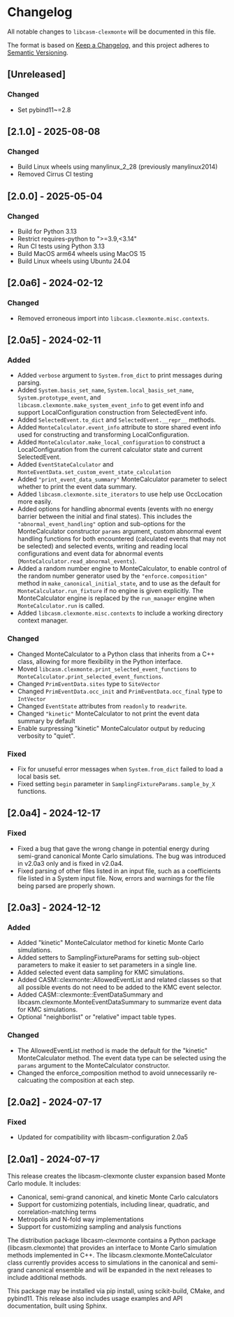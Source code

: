 # Changelog

All notable changes to `libcasm-clexmonte` will be documented in this file.

The format is based on [Keep a Changelog](https://keepachangelog.com/en/1.1.0/),
and this project adheres to [Semantic Versioning](https://semver.org/spec/v2.0.0.html).

## [Unreleased]

### Changed

- Set pybind11~=2.8


## [2.1.0] - 2025-08-08

### Changed

- Build Linux wheels using manylinux_2_28 (previously manylinux2014)
- Removed Cirrus CI testing


## [2.0.0] - 2025-05-04

### Changed

- Build for Python 3.13
- Restrict requires-python to ">=3.9,<3.14"
- Run CI tests using Python 3.13
- Build MacOS arm64 wheels using MacOS 15
- Build Linux wheels using Ubuntu 24.04


## [2.0a6] - 2024-02-12

### Changed

- Removed erroneous import into `libcasm.clexmonte.misc.contexts`.


## [2.0a5] - 2024-02-11

### Added

- Added `verbose` argument to `System.from_dict` to print messages during parsing.
- Added `System.basis_set_name`, `System.local_basis_set_name`, `System.prototype_event`, and `libcasm.clexmonte.make_system_event_info` to get event info and support LocalConfiguration construction from SelectedEvent info.
- Added `SelectedEvent.to_dict` and `SelectedEvent.__repr__` methods.
- Added `MonteCalculator.event_info` attribute to store shared event info used for constructing and transforming LocalConfiguration.
- Added `MonteCalculator.make_local_configuration` to construct a LocalConfiguration from the current calculator state and current SelectedEvent.
- Added `EventStateCalculator` and `MonteEventData.set_custom_event_state_calculation`
- Added `"print_event_data_summary"` MonteCalculator parameter to select whether to print the event data summary.
- Added `libcasm.clexmonte.site_iterators` to use help use OccLocation more easily.
- Added options for handling abnormal events (events with no energy barrier between the initial and final states). This includes the `"abnormal_event_handling"` option and sub-options for the MonteCalculator constructor `params` argument, custom abnormal event handling functions for both encountered (calculated events that may not be selected) and selected events, writing and reading local configurations and event data for abnormal events (`MonteCalculator.read_abnormal_events`).
- Added a random number engine to MonteCalculator, to enable control of the random number generator used by the `"enforce.composition"` method in `make_canonical_initial_state`, and to use as the default for `MonteCalculator.run_fixture` if no engine is given explicitly. The MonteCalculator engine is replaced by the `run_manager` engine when `MonteCalculator.run` is called. 
- Added `libcasm.clexmonte.misc.contexts` to include a working directory context manager.
 
### Changed

- Changed MonteCalculator to a Python class that inherits from a C++ class, allowing for more flexibility in the Python interface.
- Moved `libcasm.clexmonte.print_selected_event_functions` to `MonteCalculator.print_selected_event_functions`.
- Changed `PrimEventData.sites` type to `SiteVector`
- Changed `PrimEventData.occ_init` and `PrimEventData.occ_final` type to `IntVector`
- Changed `EventState` attributes from `readonly` to `readwrite`.
- Changed `"kinetic"` MonteCalculator to not print the event data summary by default
- Enable surpressing "kinetic" MonteCalculator output by reducing verbosity to "quiet".

### Fixed

- Fix for unuseful error messages when `System.from_dict` failed to load a local basis set.
- Fixed setting `begin` parameter in `SamplingFixtureParams.sample_by_X` functions.


## [2.0a4] - 2024-12-17

### Fixed

- Fixed a bug that gave the wrong change in potential energy during semi-grand canonical Monte Carlo simulations. The bug was introduced in v2.0a3 only and is fixed in v2.0a4.
- Fixed parsing of other files listed in an input file, such as a coefficients file listed in a System input file. Now, errors and warnings for the file being parsed are properly shown.


## [2.0a3] - 2024-12-12

### Added

- Added "kinetic" MonteCalculator method for kinetic Monte Carlo simulations.
- Added setters to SamplingFixtureParams for setting sub-object parameters to make it easier to set parameters in a single line.
- Added selected event data sampling for KMC simulations.
- Added CASM::clexmonte::AllowedEventList and related classes so that all possible events do not need to be added to the KMC event selector. 
- Added CASM::clexmonte::EventDataSummary and libcasm.clexmonte.MonteEventDataSummary to summarize event data for KMC simulations.
- Optional "neighborlist" or "relative" impact table types.

### Changed

- The AllowedEventList method is made the default for the "kinetic" MonteCalculator method. The event data type can be selected using the `params` argument to the MonteCalculator constructor.
- Changed the enforce_composition method to avoid unnecessarily re-calcuating the composition at each step.


## [2.0a2] - 2024-07-17

### Fixed

- Updated for compatibility with libcasm-configuration 2.0a5



## [2.0a1] - 2024-07-17

This release creates the libcasm-clexmonte cluster expansion based Monte Carlo module. It includes:

- Canonical, semi-grand canonical, and kinetic Monte Carlo calculators
- Support for customizing potentials, including linear, quadratic, and correlation-matching terms 
- Metropolis and N-fold way implementations
- Support for customizing sampling and analysis functions

The distribution package libcasm-clexmonte contains a Python package (libcasm.clexmonte) that provides an interface to Monte Carlo simulation methods implemented in C++. The libcasm.clexmonte.MonteCalculator class currently provides access to simulations in the canonical and semi-grand canonical ensemble and will be expanded in the next releases to include additional methods.

This package may be installed via pip install, using scikit-build, CMake, and pybind11. This release also includes usage examples and API documentation, built using Sphinx.
